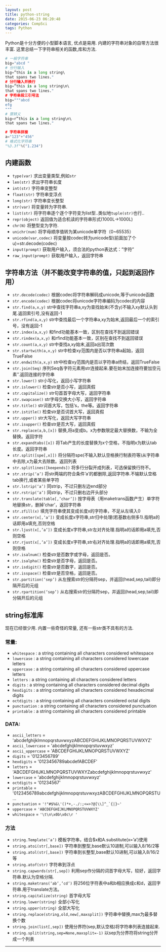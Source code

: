 ```yaml
---
layout: post
title: python-string
date: 2015-06-23 06:20:48
categories: CompSci
tags: Python
---
```


Python是十分方便的小型脚本语言, 优点是易用. 内建的字符串对象的自带方法很丰富. 这里总结一下字符串相关的函数,库和方法.

~~~python
# 一般字符串
big="abcd "
# 分行输入
big=”this is a long string\  
that spans two lines."  
# 分行输入并换行
big=”this is a long string\n\  
that spans two lines."
# 字符串段三引号法
big="""abcd
efg
"""
# 禁转义
big=r”this is a long string\n\  
that spans two lines."  

# 字符串拼接
a="123"+"456"
# 格式化字符串
"%3.3f"%("1.234")

~~~

## 内建函数

- `type(var)` 求出变量类型,例如`str`
- `len(str)` 求出字符串长度
- `int(str)` 字符串变整型
- `float(str)` 字符串变浮点
- `long(str)` 字符串变长整型
- `str(var)` 将变量转为字符串. 
- `list(str)` 将字符串逐个逐个字符变为list型..类似地`tuple(str)`也行..
- `repr(object)`                                  返回值为适合机读的字符串形式(1000L->1000L)
- `chr(N)` 将整型变为字符.
- `unichr(num)`                   将字母顺序值转为某unicode单字符（0~65535）
- `unicode(var,codec)`                         将变量按codec转为unicode型(前面加了个u)=str.decode(codec)
- `input(prompt)`                              获取用户输入，须合法的python表达式：”字符”
- `raw_input(prompt)`                    获取用户输入，返回字符串


## 字符串方法（并不能改变字符串的值，只起到返回作用）
- `str.decode(codec)`                        根据codec将字符串解码成unicode,等于unicode函数
- `str.encode(codec)`                        根据codec将unicode字符串编码为codec的内容
- `str.find(a,x,y)`                               str中查找字符串a,xy为查找始末(不含y)不输入xy默认头到尾.返回索引号,没有返回-1
- `str.rfind(a,x,y)`                             str中查找最后一个字符串a,xy为始末,返回最后一个的索引号，没有返回-1
- `str.index(a,x,y)`                                     和find功能基本一致，区别在查找不到返回错误
- `str.rindex(a,x,y)`                          和rfind功能基本一致，区别在查找不到返回错误
- `str.count(a,x,y)`                           str中查找a,xy始末,返回a出现次数
- `str.startwith(a,x,y)`                    str中检查xy范围内是否以字符串a起始，返回TrueFalse
- `str.endwith(a,x,y)`                       str中检查xy范围内是否以字符串a终结，返回TrueFalse
- `str.join(Seq)`                                  序列Seq各字符元素用str连接起来.要在始末加连接符要加空元素’’.返回连接的字符串
- `str.lower()`                                    str小写化，返回小写字符串
- `str.islower()`                                 检查str是否小写，返回真假
- `str.capitalize()`                             str句首首字母大写，返回字符串
- `str.swapcase()`                                      str字母交换大小写，返回字符串
- `str.title()`                                       str词首大写，包括’s，the等。返回字符串
- `str.istitle()`                                    检查str是否词首大写，返回真假
- `str.upper()`                                    str大写化，返回大写字符串
- `str.isupper()`                                 检查str是否大写，返回真假
- `str.replace(a,b,[x])`                     替换,将a变成b。x为参数限定最大替换数，不输为全替换。返回字符
- `str.expandtabs([x])`                    将Tab产生的长度替换为x个空格，不指明x为默认tab长度。返回字符串
- `str.split([spe[,x]])`                        将分隔符spe(不输入默认空格换行制表符等)从字符串中去除,x为最大去除数。返回列表
- `str.splitlines([keepends])`                   将多行分裂开成列表，可选保留换行符不。
- `str.strip(‘a’)`                                 将str两端的符合条件’a’的都删除,返回字符串.不输默认空格tab换行,或者某些单字符
- `str.lstrip(‘a’)`                                同strip，不过只删左边end部分
- `str.rstrip(‘a’)`                                同strip，不过只删右边开头部分
- `str.translate(table[,’char’])`     按字母表（用maketrans函数产生）单字符地替换str，删掉’char’，返回字符串
- `str.zfill(x)`                                       填充字符串使其变成长度x的字符串，不足从左填入0
- `str.center(x[,’a’])`                        变成长度x字符串,str归中处理(若基数右侧多1).指明a的话即用a填充,否则空格
- `str.ljust(x[,’a’])`                             变成长度x字符串,str左对齐处理.指明a的话即用a填充,否则空格
- `str.rjust(x[,’a’])`                                     变成长度x字符串,str右对齐处理.指明a的话即用a填充,否则空格
- `str.isalnum()`                                检查str是否数字或字母，返回是否。
- `str.isalpha()`                                  检查str是否字母，返回是否。
- `str.isdigit()`                                    检查str是否数字，返回是否。
- `str.isspace()`                                 检查str是否空格，返回是否。
- `str.partition(‘sep’)`                     从左搜索str的分隔符sep，并返回(head,sep,tail)即分隔开后的元组
- `str.rpartition(‘sep’)`                    从右搜索str的分隔符sep，并返回(head,sep,tail)即分隔开后的元组

## string标准库
现在已经很少用. 内置一些奇怪的常量, 还有一些str类不具有的方法.

### 常量:

- `whitespace` : a string containing all characters considered whitespace
- `lowercase` : a string containing all characters considered lowercase letters
- `uppercase` : a string containing all characters considered uppercase letters
- `letters` : a string containing all characters considered letters
- `digits` : a string containing all characters considered decimal digits
- `hexdigits` : a string containing all characters considered hexadecimal digits
- `octdigits` : a string containing all characters considered octal digits
- `punctuation` : a string containing all characters considered punctuation
- `printable` : a string containing all characters considered printable

### DATA:

- `ascii_letters` = 'abcdefghijklmnopqrstuvwxyzABCDEFGHIJKLMNOPQRSTUVWXYZ'
- `ascii_lowercase` = 'abcdefghijklmnopqrstuvwxyz'
- `ascii_uppercase` = 'ABCDEFGHIJKLMNOPQRSTUVWXYZ'
- `digits` = '0123456789'
- `hexdigits` = '0123456789abcdefABCDEF'
- `letters` = 'ABCDEFGHIJKLMNOPQRSTUVWXYZabcdefghijklmnopqrstuvwxyz'
- `lowercase` = 'abcdefghijklmnopqrstuvwxyz'
- `octdigits` = '01234567'
- `printable` = '0123456789abcdefghijklmnopqrstuvwxyzABCDEFGHIJKLMNOPQRSTU...
- `punctuation` = `` '!"#$%&\'()*+,-./:;<=>?@[\\]^_`{|}~' ``
- `uppercase` = `'ABCDEFGHIJKLMNOPQRSTUVWXYZ'`
- `whitespace` = `'\t\n\x0b\x0c\r '`

### 方法

- `string.Template(’a’)`       模板字符串，结合$x和A.substitute(x=’a’)使用
- `string.atoi(str[,base])` 字符串到整型,base默认10进制,可以输入8/16/2等
- `string.atol(str[,base])` 字符串到长整型,base默认10进制,可以输入8/16/2等
- `string.atof(str)`	字符串到浮点
- `string.capwords(str[,sep])`  利用sep作分隔的词首字母大写，较好，返回字符串.默认为空格分隔.
- `string.maketrans(‘ab’,’cd’)`      将256位字符表中a和b相应换成c和d，返回字符串.用于translate方法。
- `string.capitalize(string)`    首字母大写
- `string.lower(string)`    全部小写化
- `string.upper(string)`    全部大写化
- `string.replace(string,old,new[,maxsplit])`     字符串中替换,max为最多替换个数
- `string.join(list[,sep])`  使用分界符(sep,默认空格)将字符串列表连接起来.
- `string.split(string,sep=None,maxsplit=-1)` 以sep为分界符将string分开成一个列表

---
